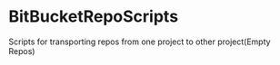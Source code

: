 # BitBucketRepoScripts
Scripts for transporting repos from one project to other project(Empty Repos)
